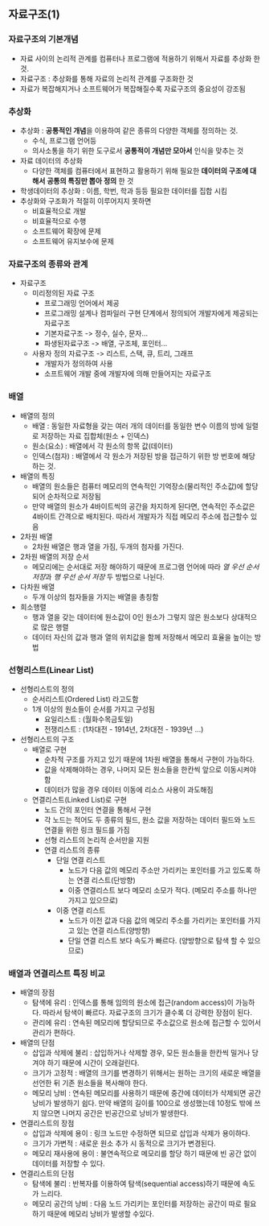 ## 자료구조(1)
### 자료구조의 기본개념
  - 자료 사이의 논리적 관계를 컴퓨터나 프로그램에 적용하기 위해서 자료를 추상화 한 것.
  - 자료구조 : 추상화를 통해 자료의 논리적 관계를 구조화한 것
  - 자료가 복잡해지거나 소프트웨어가 복잡해질수록 자료구조의 중요성이 강조됨
### 추상화
  - 추상화 : **공통적인 개념**을 이용하여 같은 종류의 다양한 객체를 정의하는 것.
    - 수식, 프로그램 언어등
    - 의사소통을 하기 위한 도구로서 **공통적이 개념만 모아서** 인식을 맞추는 것
  - 자료 데이터의 추상화
    - 다양한 객체를 컴퓨터에서 표현하고 활용하기 위해 필요한 **데이터의 구조에 대해서 공통의 특징만 뽑아 정의** 한 것
  - 학생데이터의 추상화 : 이름, 학번, 학과 등등 필요한 데이터를 집합 시킴
  - 추상화와 구조화가 적절히 이루어지지 못하면
    - 비효율적으로 개발
    - 비효율적으로 수행
    - 소프트웨어 확장에 문제
    - 소프트웨어 유지보수에 문제
### 자료구조의 종류와 관계
  - 자료구조
    - 미리정의된 자료 구조
      - 프로그래밍 언어에서 제공
      - 프로그래밍 설계나 컴파일러 구현 단계에서 정의되어 개발자에게 제공되는 자료구조
      - 기본자료구조 -> 정수, 실수, 문자...
      - 파생된자료구조 -> 배열, 구조체, 포인터...
    - 사용자 정의 자료구조 -> 리스트, 스택, 큐, 트리, 그래프
      - 개발자가 정의하여 사용
      - 소프트웨어 개발 중에 개발자에 의해 만들어지는 자료구조
        
### 배열
  - 배열의 정의
    - 배열 : 동일한 자료형을 갖는 여러 개의 데이터를 동일한 변수 이름의 방에 일렬로 저장하는 자료 집합체(원소 + 인덱스)
    - 원소(요소) : 배열에서 각 원소의 항목 값(데이터)
    - 인덱스(첨자) : 배열에서 각 원소가 저장된 방을 접근하기 위한 방 번호에 해당하는 것.	
  - 배열의 특징
    - 배열의 원소들은 컴퓨터 메모리의 연속적인 기억장소(물리적인 주소값)에 할당되어 순차적으로 저장됨
    - 만약 배열의 원소가 4바이트씩의 공간을 차지하게 된다면, 연속적인 주소값은 4바이트 간격으로 배치된다. 따라서 개발자가 직접 메모리       주소에 접근할수 있음
  - 2차원 배열
    - 2차원 배열은 행과 열을 가짐, 두개의 첨자를 가진다.
  - 2차원 배열의 저장 순서
    - 메모리에는 순서대로 저장 해야하기 때문에 프로그램 언어에 따라 *열 우선 순서 저장*과 *행 우선 순서 저장* 두 방법으로 나뉜다.
  - 다차원 배열
    - 두개 이상의 첨자들을 가지는 배열을 총칭함
  - 희소행렬
    - 행과 열을 갖는 데이터에 원소값이 0인 원소가 그렇지 않은 원소보다 상대적으로 많은 행렬
    - 데이터 자신의 값과 행과 열의 위치값을 함께 저장해서 메모리 효율을 높이는 방법
    
### 선형리스트(Linear List)
  - 선형리스트의 정의
    - 순서리스트(Ordered List) 라고도함
    - 1개 이상의 원소들이 순서를 가지고 구성됨
      - 요일리스트 : (월화수목금토일)
      - 전쟁리스트 : (1차대전 - 1914년, 2차대전 - 1939년 ...)
  - 선형리스트의 구조
    - 배열로 구현
      - 순차적 구조를 가지고 있기 때문에 1차원 배열을 통해서 구현이 가능하다.
      - 값을 삭제해야하는 경우, 나머지 모든 원소들을 한칸씩 앞으로 이동시켜야 함
      - 데이터가 많을 경우 데이터 이동에 리소스 사용이 과도해짐
    - 연결리스트(Linked List)로 구현
      - 노드 간의 포인터 연결을 통해서 구현
      - 각 노드는 적어도 두 종류의 필드, 원소 값을 저장하는 데이터 필드와 노드 연결을 위한 링크 필드를 가짐
      - 선형 리스트의 논리적 순서만을 지원
      - 연결 리스트의 종류
        - 단일 연결 리스트
          - 노드가 다음 값의 메모리 주소만 가리키는 포인터를 가고 있도록 하는 연결 리스트(단방향)
          - 이중 연결리스트 보다 메모리 소모가 적다. (메모리 주소를 하나만 가지고 있으므로)
        - 이중 연결 리스트 
          - 노드가 이전 값과 다음 값의 메모리 주소를 가리키는 포인터를 가지고 있는 연결 리스트(양방향)
          - 단일 연결 리스트 보다 속도가 빠르다. (양방향으로 탐색 할 수 있으므로)
### 배열과 연결리스트 특징 비교
- 배열의 장점
	- 탐색에 유리 : 인덱스를 통해 임의의 원소에 접근(random access)이 가능하다. 따라서 탐색이 빠르다. 자료구조의 크기가 클수록 더 강력한 장점이 된다.
	- 관리에 유리 : 연속된 메모리에 할당되므로 주소값으로 원소에 접근할 수 있어서 관리가 편하다.
- 배열의 단점
	- 삽입과 삭제에 불리 : 삽입하거나 삭제할 경우, 모든 원소들을 한칸씩 밀거나 당겨야 하기 때문에 시간이 오래걸린다. 
	- 크기가 고정적 : 배열의 크기를 변경하기 위해서는 원하는 크기의 새로운 배열을 선언한 뒤 기존 원소들을 복사해야 한다.
	- 메모리 낭비 : 연속된 메모리를 사용하기 때문에 중간에 데이터가 삭제되면 공간 	낭비가 발생하기 쉽다. 만약 배열의 길이를 100으로 생성했는데 10정도 밖에 쓰지 않으면 나머지 공간은 빈공간으로 낭비가 발생한다.
- 연결리스트의 장점
	- 삽입과 삭제에 용이 : 링크 노드만 수정하면 되므로 삽입과 삭제가 용이하다.
	- 크기가 가변적 : 새로운 원소 추가 시 동적으로 크기가 변경된다.
	- 메모리 재사용에 용이 : 불연속적으로 메모리를 할당 하기 때문에 빈 공간 없이 데이터를 저장할 수 있다. 
- 연결리스트의 단점
	- 탐색에 불리 : 반복자를 이용하여 탐색(sequential access)하기 때문에 속도가 느리다.
	- 메모리 공간의 낭비 : 다음 노드 가리키는 포인터를 저장하는 공간이 따로 필요하기 때문에 메모리 낭비가 발생할 수있다.
